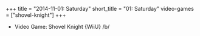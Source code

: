 +++
title = "2014-11-01: Saturday"
short_title = "01: Saturday"
video-games = ["shovel-knight"]
+++


* Video Game: Shovel Knight {WiiU} /b/